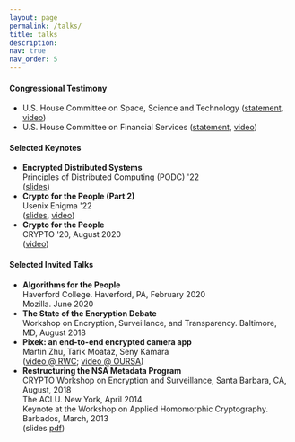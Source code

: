 ```yaml
---
layout: page
permalink: /talks/
title: talks 
description: 
nav: true
nav_order: 5 
---
```


#### Congressional Testimony
* U.S. House Committee on Space, Science and Technology ([statement](https://republicans-science.house.gov/_cache/files/1/f/1f75079e-0248-47f3-9da3-e040fcef99bb/C5211DF57EAF1F86B0DEDB14A7CF5FB4.2021-05-19-testimony-kamara.pdf), [video](https://youtu.be/HhEjtMm_l7g)) 
* U.S. House Committee on Financial Services ([statement](https://cs.brown.edu/~seny/pubs/fsc-testimony.pdf), [video](https://www.youtube.com/live/F_FDbCUOMWA?si=8G2W1mumR8ILRahT)) 


#### Selected Keynotes
* **Encrypted Distributed Systems**  
Principles of Distributed Computing (PODC) '22  
([slides](/assets/pdf/podc.pdf))
* **Crypto for the People (Part 2)**  
Usenix Enigma '22  
([slides](/assets/pdf/enigma.pdf), [video](https://youtu.be/ZdFJ2dZDogI?si=RnheK3qe5azrdzbX))
* **Crypto for the People**  
CRYPTO '20, August 2020  
([video](https://www.youtube.com/live/Ygq9ci0GFhA?si=1J3D9ef-13nzOn74))


#### Selected Invited Talks
+ **Algorithms for the People**  
Haverford College. Haverford, PA, February 2020   
Mozilla. June 2020
+ **The State of the Encryption Debate**  
Workshop on Encryption, Surveillance, and Transparency. Baltimore, MD, August 2018
+ **Pixek: an end-to-end encrypted camera app**  
Martin Zhu, Tarik Moataz, Seny Kamara  
([video @ RWC](https://www.youtube.com/watch?v=RkuCWquegto); [video @ OURSA](https://www.youtube.com/watch?v=73beHpCQhj4&index=5&list=PL0Xq8fIrke_PO0WAz1OqNXkh-h-a7kGyf&frags=pl%2Cwn)) 
+ **Restructuring the NSA Metadata Program**  
CRYPTO Workshop on Encryption and Surveillance, Santa Barbara, CA, August, 2018  
The ACLU. New York, April 2014  
Keynote at the Workshop on Applied Homomorphic Cryptography. Barbados, March, 2013  
(slides [pdf](https://cs.brown.edu/people/seny/slides/metacrypt.pdf))
